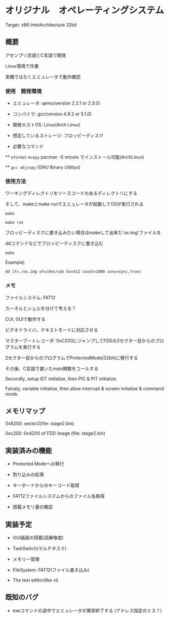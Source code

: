 ﻿オリジナル　オペレーティングシステム
====

Target: x86 IntelArchitecture 32bit

## 概要

アセンブリ言語とC言語で開発

Linux環境で作業

実機ではなくエミュレータで動作確認

### 使用　開発環境

* エミュレータ: qemu(version 2.2.1 or 2.3.0)

* コンパイラ: gcc(version 4.9.2 or 5.1.0)

* 開発ホストOS: Linux(Arch Linux)

* 想定しているストレージ: フロッピーディスク

* 必要なコマンド

** `mformat` `mcopy`
pacman -S mtools でインストール可能(ArchLinux)

** `gcc objcopy` (GNU Binary Utilitys)

### 使用方法

ワーキングディレクトリをソースコードのあるディレクトリにする

そして、makeとmake runでエミュレータが起動してOSが実行される

`make`

`make run`

フロッピーディスクに書き込みたい場合はmakeして出来た'os.img'ファイルを

ddコマンドなどでフロッピーディスクに書き込む

`make`

Example)

`dd if=./os.img of=/dev/sdx bs=512 count=2880 conv=sync,trunc`

### メモ

ファイルシステム: FAT12

カーネルとシェルを分けて考える？

CUI, GUIで動作する

ビデオドライバ、テキストモードに対応させる

マスターブートレコーダ: 0xC200にジャンプしてFDDの2セクター目からのプログラムを実行する

2セクター目からのプログラムでProtectedMode(32bit)に移行する

その後、C言語で書いたmain関数をコールする

Secondly, setup IDT initialize, then PIC & PIT initialize.

Fainaly, variable initialize, then allow interrupt & screen initialize & command mode.

## メモリマップ
0x8200: sector2(file: stage2.bin)

0xc200: 0x4200 of FDD image (file: stage2.bin)

## 実装済みの機能

* Protected Modeへの移行

* 割り込みの処理

* キーボードからのキーコード取得

* FAT12ファイルシステムからのファイル名取得

* 搭載メモリ量の確認

## 実装予定

* GUI画面の搭載(高解像度)

* TaskSwtich(マルチタスク)

* メモリー管理

* FileSystem: FAT12(ファイル書き込み)

* The text editor(like vi)

## 既知のバグ

* exeコマンドの途中でエミュレータが異常終了する (アドレス指定のミス？)
